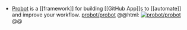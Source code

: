 - [Probot](https://probot.github.io/) is a [[framework]] for building [[GitHub App]]s to [[automate]] and improve your workflow.
  [probot/probot](https://github.com/probot/probot)
  @@html: <a href="https://github.com/probot/probot/"><img src="https://github-readme-stats-astronomer.vercel.app/api/pin/?username=probot&repo=probot&theme=tokyonight" alt="probot/probot"/></a>@@